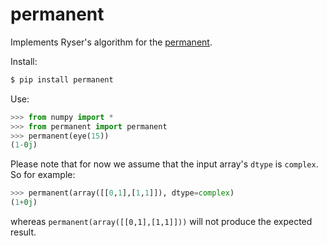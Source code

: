 # permanent
Implements Ryser's algorithm for the [permanent](https://en.wikipedia.org/wiki/Permanent).

Install:
```bash
$ pip install permanent
```
Use:
```python
>>> from numpy import *
>>> from permanent import permanent
>>> permanent(eye(15))
(1-0j)
```
Please note that for now we assume that the input array's `dtype` is `complex`. So for example:
```python
>>> permanent(array([[0,1],[1,1]]), dtype=complex)
(1+0j)
```
whereas ```permanent(array([[0,1],[1,1]]))``` will not produce the expected result.
